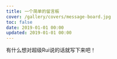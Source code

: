 ```yaml
---
title: 一个简单的留言板
cover: /gallery/covers/message-board.jpg
toc: false
date: 2019-01-01 00:00
updated: 2019-01-01 00:00
---
```

有什么想对超级Rui说的话就写下来吧！